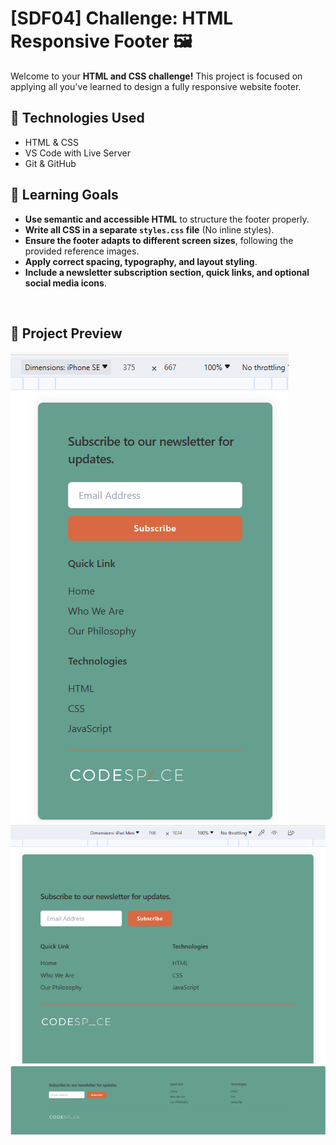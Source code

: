 # [SDF04] Challenge: HTML Responsive Footer 🖼️

Welcome to your **HTML and CSS challenge!** This project is focused on applying all you've learned to design a fully responsive website footer.  

## 🚀 Technologies Used

- HTML & CSS
- VS Code with Live Server
- Git & GitHub

## 🎯 Learning Goals
- **Use semantic and accessible HTML** to structure the footer properly.  
- **Write all CSS in a separate `styles.css` file** (No inline styles).  
- **Ensure the footer adapts to different screen sizes**, following the provided reference images.  
- **Apply correct spacing, typography, and layout styling**.  
- **Include a newsletter subscription section, quick links, and optional social media icons**.  
<br/>

## 🎨 Project Preview
![alt text](assets/images/responsive-iphone.png) ![alt text](assets/images/responsive-ipad.png) <br/>
![alt text](assets/images/responsive-desktop.png)

